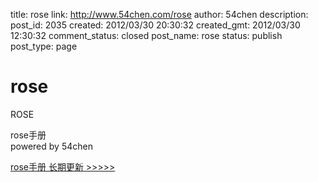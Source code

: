 title: rose
link: http://www.54chen.com/rose
author: 54chen
description: 
post_id: 2035
created: 2012/03/30 20:30:32
created_gmt: 2012/03/30 12:30:32
comment_status: closed
post_name: rose
status: publish
post_type: page

# rose

ROSE

rose手册  
powered by 54chen

[rose手册 长期更新 >>>>> ](/rose.html)
